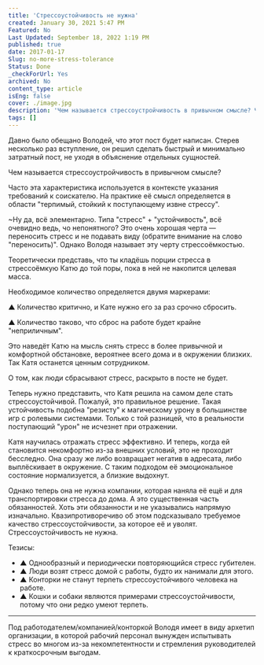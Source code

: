```yaml
---
title: 'Стрессоустойчивость не нужна'
created: January 30, 2021 5:47 PM
Featured: No
Last Updated: September 18, 2022 1:19 PM
published: true
date: 2017-01-17
Slug: no-more-stress-tolerance
Status: Done
_checkForUrl: Yes
archived: No
content_type: article
isEng: false
cover: ./image.jpg
description: 'Чем называется стрессоустройчивость в привычном смысле? Часто эта характеристика используется в контексте указания требований к соискателю. На практике её смысл определяется в области "терпимый, стойкий к поступающему извне стрессу".'
tags: []
---
```



Давно было обещано Володей, что этот пост будет написан. Стерев несколько раз вступление, он решил сделать быстрый и минимально затратный пост, не уходя в объяснение отдельных сущностей.

Чем называется стрессоустройчивость в привычном смысле?

Часто эта характеристика используется в контексте указания требований к соискателю. На практике её смысл определяется в области "терпимый, стойкий к поступающему извне стрессу".

~Ну да, всё элементарно. Типа "стресс" + "устойчивость", всё очевидно ведь, чо непонятного? Это очень хорошая черта — переносить стресс и не подавать виду (обратите внимание на слово "переносить)". Однако Володя называет эту черту стрессоёмкостью.

Теоретически представь, что ты кладёшь порции стресса в стрессоёмкую Катю до той поры, пока в ней не накопится целевая масса.

Необходимое количество определяется двумя маркерами:

▲ Количество критично, и Кате нужно его за раз срочно сбросить.

▲ Количество таково, что сброс на работе будет крайне "неприличным".

Это наведёт Катю на мысль снять стресс в более привычной и комфортной обстановке, вероятнее всего дома и в окружении близких. Так Катя останется ценным сотрудником.

О том, как люди сбрасывают стресс, раскрыто в посте не будет.

Теперь нужно представить, что Катя решила на самом деле стать стрессоустойчивой. Пожалуй, это правильное решение. Такая устойчивость подобна "резисту" к магическому урону в большинстве игр с ролевыми системами. Только с той разницей, что в реальности поступающий "урон" не исчезнет при отражении.

Катя научилась отражать стресс эффективно. И теперь, когда ей становится некомфортно из-за внешних условий, это не проходит бесследно. Она сразу же либо возвращает негатив в адресата, либо выплёскивает в окружение. С таким подходом её эмоциональное состояние нормализуется, а близкие выдохнут.

Однако теперь она не нужна компании, которая наняла её ещё и для транспортировки стресса до дома. А это существенная часть обязанностей. Хоть эти обязанности и не указывались напрямую изначально. Квазипротиворечиво об этом подсказывало требуемое качество стрессоустойчивости, за которое её и уволят. Стрессоустойчивость не нужна.

Тезисы:

- ▲ Однообразный и периодически повторяющийся стресс губителен.
- ▲ Люди возят стресс домой с работы, будто их нанимали для этого.
- ▲ Конторки не станут терпеть стрессоустойчивого человека на работе.
- ▲ Кошки и собаки являются примерами стрессоустойчивости, потому что они редко умеют терпеть.
 
---

Под работодателем/компанией/конторкой Володя имеет в виду архетип организации, в которой рабочий персонал вынужден испытывать стресс во многом из-за некомпетентности и стремления руководителей к краткосрочным выгодам.